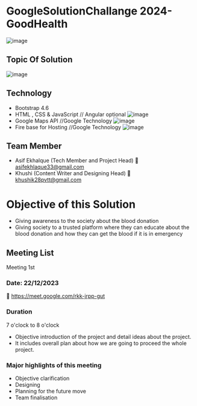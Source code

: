 # GoogleSolutionChallange 2024-GoodHealth
![image](https://github.com/Asifekhlaque/GoogleSolutionChallange-GoodHealth/assets/132199879/d8dd99b7-ea82-4134-bc5b-58a36125067a)
## Topic Of Solution
![image](https://github.com/Asifekhlaque/GoogleSolutionChallange-GoodHealth/assets/132199879/eda3be4e-c5d4-432f-a4e5-c83d7d1ec458)
## Technology
- Bootstrap 4.6
- HTML , CSS & JavaScript // Angular optional
![image](https://github.com/Asifekhlaque/GoogleSolutionChallange-GoodHealth/assets/132199879/4a647659-ea0d-45f3-893d-7b15505dbca7)
- Google Maps API //Google Technology
![image](https://github.com/Asifekhlaque/GoogleSolutionChallange-GoodHealth/assets/132199879/a58ad912-d1dd-45d9-97ae-d5260d7404d4)
- Fire base for Hosting //Google Technology
![image](https://github.com/Asifekhlaque/GoogleSolutionChallange-GoodHealth/assets/132199879/d37bccfc-81df-43cf-8140-bd8d34341a23)


## Team Member
- Asif Ekhalque (Tech Member and Project Head)
📧asifekhlaque33@gmail.com
- Khushi (Content Writer and Designing Head)
📧khushik28pvtt@gmail.com
# Objective of this Solution
- Giving awareness to the society about the blood donation
- Giving society to a trusted platform where they can educate about the blood donation and how they can get the blood if it is in emergency
## Meeting List
Meeting 1st
### Date: 22/12/2023
 🔗 https://meet.google.com/rkk-jrpp-gut
### Duration
7 o'clock to 8 o'clock
- Objective introduction of the project and detail ideas about the project.
- It includes overall plan about how we are going to proceed the whole project. 
### Major highlights of this meeting
- Objective clarification
- Designing
- Planning for the future move
- Team finalisation
